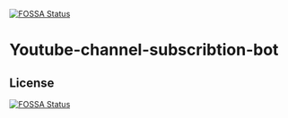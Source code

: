 [![FOSSA Status](https://app.fossa.io/api/projects/git%2Bgithub.com%2FDavidEK123%2FYoutube-channel-subscribtion-bot.svg?type=shield)](https://app.fossa.io/projects/git%2Bgithub.com%2FDavidEK123%2FYoutube-channel-subscribtion-bot?ref=badge_shield)

# Youtube-channel-subscribtion-bot

## License
[![FOSSA Status](https://app.fossa.io/api/projects/git%2Bgithub.com%2FDavidEK123%2FYoutube-channel-subscribtion-bot.svg?type=large)](https://app.fossa.io/projects/git%2Bgithub.com%2FDavidEK123%2FYoutube-channel-subscribtion-bot?ref=badge_large)